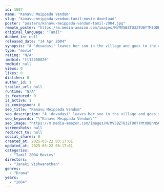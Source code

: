 ```yaml
---
id: 1007
name: "Kanavu Meippada Vendum"
slug: "kanavu-meippada-vendum-tamil-movie-download"
poster: "posters/kanavu-meippada-vendum-tamil-2004.jpg"
remote_poster: "https://m.media-amazon.com/images/M/MV5BZTU3ZTU0YTMtODBhNS00MjI1LTlkZmEtNGVmYWU0YWMyODhmXkEyXkFqcGdeQXVyOTk3NTc2MzE@._V1_SX300.jpg"
original_language: "Tamil"
dubbed_in: null
released_date: "14 Apr 2004"
synopsis: "A 'devadasi' leaves her son in the village and goes to the city to find a job. Years later, her doctor son finds her and brings her home. But his wife objects to this due to the woman's ill repute."
type: "movie"
rating: "N/A"
imdbid: "tt12458826"
tmdbid: null
views: 0
likes: 0
dislikes: 0
author_id: 1
trailer_url: null
runtime: "N/A"
is_featured: 0
is_active: 1
is_comingsoon: 0
seo_title: "Kanavu Meippada Vendum"
seo_description: "A 'devadasi' leaves her son in the village and goes to the city to find a job. Years later, her doctor son finds her and brings her home. But his wife objects to this due to the woman's ill repute."
seo_keywords: "\"Kanavu Meippada Vendum\""
seo_image: "https://m.media-amazon.com/images/M/MV5BZTU3ZTU0YTMtODBhNS00MjI1LTlkZmEtNGVmYWU0YWMyODhmXkEyXkFqcGdeQXVyOTk3NTc2MzE@._V1_SX300.jpg"
screenshots: null
redirect_to: null
social_shares: 0
created_at: 2025-03-22 03:17:01
updated_at: 2025-03-22 03:17:01
categories:
  - "Tamil 2004 Movies"
directors:
  - "Janaki Vishwanathan"
genres:
  - "Drama"
years:
  - "2004"
---
```

